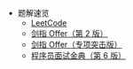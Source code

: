 -   题解速览
    -   [LeetCode](/solution/README.md)
    -   [剑指 Offer（第 2 版）](/lcof/README.md)
    -   [剑指 Offer（专项突击版）](/lcof2/README.md)
    -   [程序员面试金典（第 6 版）](/lcci/README.md)
